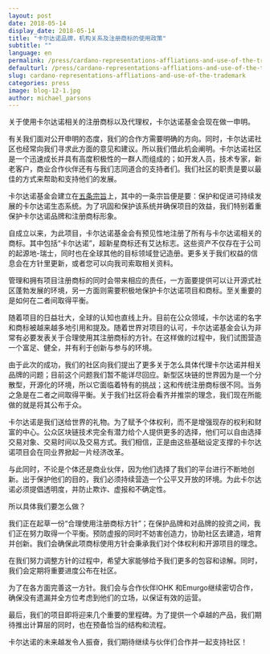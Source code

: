 ```yaml
---
layout: post
date: 2018-05-14
display_date: 2018-05-14
title: "卡尔达诺品牌，机构关系及注册商标的使用政策"
subtitle: ""
language: en
permalink: /press/cardano-representations-affliations-and-use-of-the-trademark/
defaulturl: /press/cardano-representations-affliations-and-use-of-the-trademark/
slug: cardano-representations-affliations-and-use-of-the-trademark
categories: press
image: blog-12-1.jpg
author: michael_parsons
---
```


关于使用卡尔达诺相关的注册商标以及代理权，卡尔达诺基金会现在做一申明。<!--break-->

有关我们面对公开申明的态度，我们的合作方需要明确的方向。同时，卡尔达诺社区也经常向我们寻求此方面的意见和建议。所以我们借此机会阐明。卡尔达诺社区是一个迅速成长并具有高度积极性的一群人而组成的；如开发人员，技术专家，新老客户，商业合作伙伴还有与我们志同道合的支持者们。我们社区的职责是要以最佳的方式来帮助和支持他们的发展。

卡尔达诺基金会建立在[五条宗旨](https://cardanofoundation.org/cn/foundation/)上，其中的一条宗旨便是要：保护和促进可持续发展的卡尔达诺生态系统。为了巩固和保护该系统并确保项目的效益，我们特别着重保护卡尔达诺品牌和注册商标形象。

自成立以来，为此项目，卡尔达诺基金会有预见性地注册了所有与卡尔达诺相关的商标。其中包括“卡尔达诺”，超新星商标还有艾达标志。这些资产不仅存在于公司的起源地-瑞士，同时也在全球其他的目标领域登记造册。更多关于我们权益的信息会在方针里更新，或者您可以向我司索取相关资料。

管理和拥有项目注册商标的同时会带来相应的责任，一方面要提供可以让开源式社区蓬勃发展的环境，另一方面则需要积极地保护卡尔达诺项目和商标。至关重要的是如何在二者间取得平衡。

随着项目的日益壮大，全球的认知也直线上升。目前在公众领域，卡尔达诺的名字和商标被越来越多地引用和提及。随着世界对项目的认可，卡尔达诺基金会认为非常有必要发表关于合理使用其注册商标的方针。在这样做的过程中，我们试图营造一个富足、健全，并有利于创新与参与的环境。

由于此次的成功，我们的社区向我们提出了更多关于怎么具体代理卡尔达诺并相关品牌的问题；目前这个问题我们暂不能详尽回应。新型区块链的世界因为是一个分散型，开源化的环境，所以它面临着特有的挑战；这和传统注册商标很不同。当务之急是在二者之间取得平衡。关于我们社区将会看齐并推崇的理念，我们现在所能做的就是将其公布于众。

卡尔达诺是我们送给世界的礼物。为了赋予个体权利，而不是增强现存的权利和财富的中心。公众区块链技术完全有潜力给个人提供更多的选择，他们可以自由选择交易对象、交易时间以及交易方式。我们相信，正是由这些基础设定支撑的卡尔达诺项目会在同业界掀起一片经济改革。

与此同时，不论是个体还是商业伙伴，因为他们选择了我们的平台进行不断地创新。出于保护他们的目的，我们必须持续营造一个公平又开放的环境。为此卡尔达诺必须提倡透明度，并防止欺诈、虚报和不确定性。

所以具体我们要怎么做？

我们正在起草一份“合理使用注册商标方针”；在保护品牌和对品牌的投资之间，我们正在努力取得一个平衡。预防虚报的同时不妨害创造力，协助社区去建造，培育并创新。我们会确保此项商标使用方针会秉承我们对个体权利和开源项目的理念。

在我们努力调整方针的过程中，希望大家能够给予我们更多的包容和谅解。同时，我们会定期将重要进度公布在社区。

为了在各方面完善这一方针。我们会与合作伙伴IOHK 和Emurgo继续密切合作，确保没有遗漏并全方位考虑到他们的立场，以保证有效的运营。

最后，我们的项目即将迎来几个重要的里程碑。为了提供一个卓越的产品，我们期待推出计算层的同时，也在预备恰当的结构和流程。

卡尔达诺的未来越发令人振奋，我们期待继续与伙伴们合作并一起支持社区！
